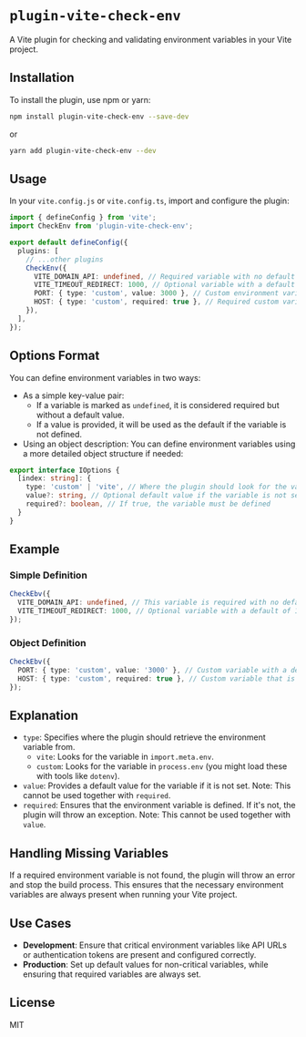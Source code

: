 # `plugin-vite-check-env`

A Vite plugin for checking and validating environment variables in your Vite project.

## Installation

To install the plugin, use npm or yarn:

```bash
npm install plugin-vite-check-env --save-dev
```

or
```bash
yarn add plugin-vite-check-env --dev
```

## Usage
In your `vite.config.js` or `vite.config.ts`, import and configure the plugin:

```ts
import { defineConfig } from 'vite';
import CheckEnv from 'plugin-vite-check-env';

export default defineConfig({
  plugins: [
    // ...other plugins
    CheckEnv({
      VITE_DOMAIN_API: undefined, // Required variable with no default value
      VITE_TIMEOUT_REDIRECT: 1000, // Optional variable with a default value
      PORT: { type: 'custom', value: 3000 }, // Custom environment variable with default value
      HOST: { type: 'custom', required: true }, // Required custom variable
    }),
  ],
});
```

## Options Format
You can define environment variables in two ways:

* As a simple key-value pair:
  * If a variable is marked as `undefined`, it is considered required but without a default value.
  * If a value is provided, it will be used as the default if the variable is not defined.
* Using an object description: You can define environment variables using a more detailed object structure if needed:
```ts
export interface IOptions {
  [index: string]: {
    type: 'custom' | 'vite', // Where the plugin should look for the variable (process.env or import.meta.env)
    value?: string, // Optional default value if the variable is not set
    required?: boolean, // If true, the variable must be defined
  }
}
```

## Example
### Simple Definition

```ts
CheckEbv({
  VITE_DOMAIN_API: undefined, // This variable is required with no default value
  VITE_TIMEOUT_REDIRECT: 1000, // Optional variable with a default of 1000
});
```

### Object Definition
```ts
CheckEbv({
  PORT: { type: 'custom', value: '3000' }, // Custom variable with a default value
  HOST: { type: 'custom', required: true }, // Custom variable that is required
});
```

## Explanation

* `type`: Specifies where the plugin should retrieve the environment variable from.
  * `vite`: Looks for the variable in `import.meta.env`.
  * `custom`: Looks for the variable in `process.env` (you might load these with tools like `dotenv`).
* `value`: Provides a default value for the variable if it is not set. Note: This cannot be used together with `required`.
* `required`: Ensures that the environment variable is defined. If it's not, the plugin will throw an exception. Note: This cannot be used together with `value`.

## Handling Missing Variables
If a required environment variable is not found, the plugin will throw an error and stop the build process. This ensures that the necessary environment variables are always present when running your Vite project.

## Use Cases

* **Development**: Ensure that critical environment variables like API URLs or authentication tokens are present and configured correctly.
* **Production**: Set up default values for non-critical variables, while ensuring that required variables are always set.

## License
MIT